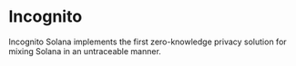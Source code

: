 # Incognito
Incognito Solana implements the first zero-knowledge privacy solution for mixing Solana in an untraceable manner.

